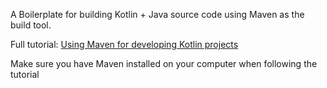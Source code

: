 A Boilerplate for building Kotlin + Java source code using Maven as the build tool.

Full tutorial: [Using Maven for developing Kotlin projects](https://metapx.org/kotlin-maven/) 

Make sure you have Maven installed on your computer when following the tutorial
